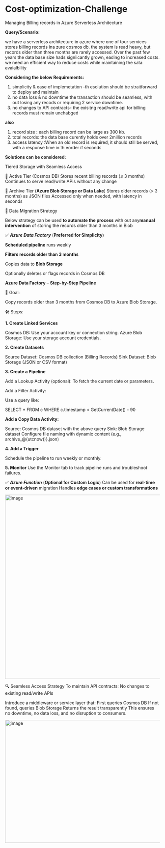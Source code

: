 # Cost-optimization-Challenge
Managing Billing records in Azure Serverless Architecture

**Query/Scenario:**

we have a serverless architecture in azure where one of tour services stores billing records ina zure cosmos db. the system is read heavy, but records older than three months are rarely accessed. Over the past few years the data base size hads signiicantly grown, eading to increased costs. we need an efficient way to reduce costs while maintaining the sata avaialbility 

**Considering the below Requirements:**
1. simplicity & ease of implemetation -th esolution should be straitforward to deploy and maintain
2. no data loss & no downtime the transaction should be seamless, with out losing any recods or requiring 2 service downtime.
3. no changes to API contracts- the exisitng read/write api for billing records must remain unchabged
   
**also** 

1. record size : each billing record can be large as 300 kb.
2. total records: the data base curently holds over 2million records 
3. access latency :When an old record is required, it should still be served, with a response time in th eorder if seconds

**Solutions can be considered:**

Tiered Storage with Seamless Access

🔹 Active Tier (Cosmos DB)
Stores recent billing records (≤ 3 months)
Continues to serve read/write APIs without any change

🔹 Archive Tier (**Azure Blob Storage or Data Lake**)
Stores older records (> 3 months) as JSON files
Accessed only when needed, with latency in seconds

🔄 Data Migration Strategy

 Below strategy can be used **to automate the process** with out any**manual intervention** of storing the records older than 3 months in Blob
 
✅ **_Azure Data Factory_** (**Preferred for Simplicity**)

**Scheduled pipeline** runs weekly

**Filters records older than 3 months**

Copies data to **Blob Storage**

Optionally deletes or flags records in Cosmos DB


**Azure Data Factory** – **Step-by-Step Pipeline**

🎯 Goal:

Copy records older than 3 months from Cosmos DB to Azure Blob Storage.


🛠️ Steps:

**1. Create Linked Services**

Cosmos DB: Use your account key or connection string.
Azure Blob Storage: Use your storage account credentials.

**2. Create Datasets**

Source Dataset: Cosmos DB collection (Billing Records)
Sink Dataset: Blob Storage (JSON or CSV format)

**3. Create a Pipeline**

Add a Lookup Activity (optional):  To fetch the current date or parameters.

Add a Filter Activity:

Use a query like:

SELECT * FROM c WHERE c.timestamp < GetCurrentDate() - 90

**Add a Copy Data Activity:**

Source: Cosmos DB dataset with the above query
Sink: Blob Storage dataset
Configure file naming with dynamic content (e.g., archive_@{utcnow()}.json)

**4. Add a Trigger**

Schedule the pipeline to run weekly or monthly.

**5. Monitor**
Use the Monitor tab to track pipeline runs and troubleshoot failures.

✅ **_Azure Function_** (**Optional for Custom Logic**)
Can be used for **real-time or event-driven** migration
Handles **edge cases or custom transformations**

<img width="900" height="600" alt="image" src="https://github.com/user-attachments/assets/bee3f24f-76a6-4502-9442-c164274b20e9" />


🔍 Seamless Access Strategy
To maintain API contracts:
No changes to existing read/write APIs

Introduce a middleware or service layer that:
First queries Cosmos DB
If not found, queries Blob Storage
Returns the result transparently
This ensures no downtime, no data loss, and no disruption to consumers.

<img width="900" height="400" alt="image" src="https://github.com/user-attachments/assets/7898bf33-f3d9-490d-8933-24e046df344f" />
